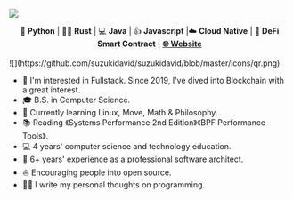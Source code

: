 ![](https://github.com/code-rain002/code-rain002/blob/master/icons/header_1.png)

<div align="center">
🐍 <b>Python</b> | 👩‍💻 <b>Rust</b> | 💻 <b>Java</b> | 👍 <b>Javascript</b> |☁️ <b>Cloud Native</b> | 📝 <b>DeFi Smart Contract</b> | <b><a href="https://suzuki-david.netlify.app">🌐 Website</a></b>
</div>
<br>
![](https://github.com/suzukidavid/suzukidavid/blob/master/icons/qr.png)

* 🧐   I'm interested in Fullstack. Since 2019, I've dived into Blockchain with a great interest.
* 🎓   B.S. in Computer Science.
* 🌱   Currently learning Linux, Move, Math & Philosophy.
* 📚   Reading 《Systems Performance 2nd Edition》《BPF Performance Tools》.
* 💻   4 years' computer science and technology education.
* 🏢   6+ years' experience as a professional software architect.
* ⛵   Encouraging people into open source.
* ✍🏻   I write my personal thoughts on programming.
